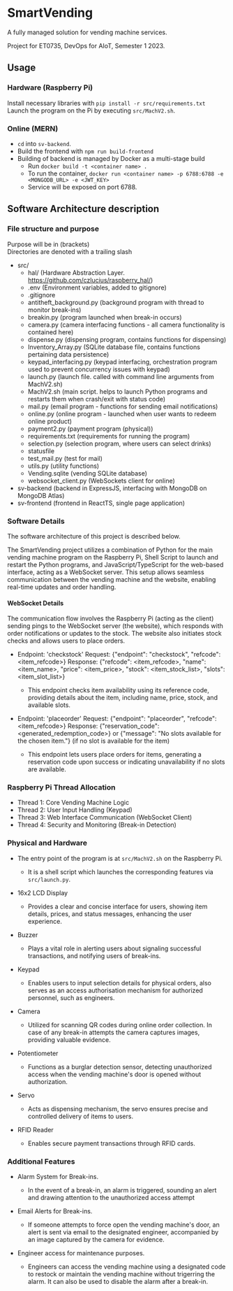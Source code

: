 # SmartVending
A fully managed solution for vending machine services.

Project for ET0735, DevOps for AIoT, Semester 1 2023.

## Usage
### Hardware (Raspberry Pi)
Install necessary libraries with `pip install -r src/requirements.txt`  
Launch the program on the Pi by executing `src/MachV2.sh`.
### Online (MERN)
- `cd` into `sv-backend`.
- Build the frontend with `npm run build-frontend`
- Building of backend is managed by Docker as a multi-stage build
  - Run `docker build -t <container name> .`
  - To run the container, `docker run <container name> -p 6788:6788 -e <MONGODB_URL> -e <JWT_KEY>`
  - Service will be exposed on port 6788.


## Software Architecture description

### File structure and purpose
Purpose will be in (brackets)  
Directories are denoted with a trailing slash
- src/
  - hal/ (Hardware Abstraction Layer. https://github.com/czlucius/raspberry_hal/)
  - .env (Environment variables, added to gitignore)
  - .gitignore
  - antitheft_background.py (background program with thread to monitor break-ins)
  - breakin.py (program launched when break-in occurs)
  - camera.py (camera interfacing functions - all camera functionality is contained here)
  - dispense.py (dispensing program, contains functions for dispensing)
  - Inventory_Array.py (SQLite database file, contains functions pertaining data persistence)
  - keypad_interfacing.py (keypad interfacing, orchestration program used to prevent concurrency issues with keypad)
  - launch.py (launch file. called with command line arguments from MachV2.sh)
  - MachV2.sh (main script. helps to launch Python programs and restarts them when crash/exit with status code)
  - mail.py (email program - functions for sending email notifications) 
  - online.py (online program - launched when user wants to redeem online product)
  - payment2.py (payment program (physical))
  - requirements.txt (requirements for running the program)
  - selection.py (selection program, where users can select drinks)
  - statusfile
  - test_mail.py (test for mail)
  - utils.py (utility functions)
  - Vending.sqlite (vending SQLite database)
  - websocket_client.py (WebSockets client for online)
- sv-backend (backend in ExpressJS, interfacing with MongoDB on MongoDB Atlas)
- sv-frontend (frontend in ReactTS, single page application)

### Software Details
The software architecture of this project is described below.

The SmartVending project utilizes a combination of Python for the main vending machine program on the Raspberry Pi, Shell Script to launch and restart the Python programs, and JavaScript/TypeScript for the web-based interface, acting as a WebSocket server. This setup allows seamless communication between the vending machine and the website, enabling real-time updates and order handling.

#### WebSocket Details
The communication flow involves the Raspberry Pi (acting as the client) sending pings to the WebSocket server (the website), which responds with order notifications or updates to the stock. The website also initiates stock checks and allows users to place orders.

- Endpoint: 'checkstock'
  Request: {"endpoint": "checkstock", "refcode": <item_refcode>}
  Response: {"refcode": <item_refcode>, "name": <item_name>, "price": <item_price>, "stock": <item_stock_list>, "slots": <item_slot_list>}
  - This endpoint checks item availability using its reference code, providing details about the item, including name, price, stock, and available slots.

- Endpoint: 'placeorder'
  Request: {"endpoint": "placeorder", "refcode": <item_refcode>}
  Response: {"reservation_code": <generated_redemption_code>} or {"message": "No slots available for the chosen item."} (if no slot is available for the item)
  - This endpoint lets users place orders for items, generating a reservation code upon success or indicating unavailability if no slots are available.

### Raspberry Pi Thread Allocation
- Thread 1: Core Vending Machine Logic
- Thread 2: User Input Handling (Keypad)
- Thread 3: Web Interface Communication (WebSocket Client)
- Thread 4: Security and Monitoring (Break-in Detection)

### Physical and Hardware
- The entry point of the program is at `src/MachV2.sh` on the Raspberry Pi.
  - It is a shell script which launches the corresponding features via `src/launch.py`.
 
- 16x2 LCD Display
  - Provides a clear and concise interface for users, showing item details, prices, and status messages, enhancing the user experience.

- Buzzer
  - Plays a vital role in alerting users about signaling successful transactions, and notifying users of break-ins.

- Keypad
  - Enables users to input selection details for physical orders, also serves as an access authorisation mechanism for authorized personnel, such as engineers.

- Camera
  - Utilized for scanning QR codes during online order collection. In case of any break-in attempts the camera captures images, providing valuable evidence.

- Potentiometer
  - Functions as a burglar detection sensor, detecting unauthorized access when the vending machine's door is opened without authorization.

- Servo
  - Acts as dispensing mechanism, the servo ensures precise and controlled delivery of items to users.

- RFID Reader
  - Enables secure payment transactions through RFID cards.

### Additional Features
- Alarm System for Break-ins.
  - In the event of a break-in, an alarm is triggered, sounding an alert and drawing attention to the unauthorized access attempt

- Email Alerts for Break-ins.
  - If someone attempts to force open the vending machine's door, an alert is sent via email to the designated engineer, accompanied by an image captured by the camera for evidence.

- Engineer access for maintenance purposes.
  - Engineers can access the vending machine using a designated code to restock or maintain the vending machine without trigerring the alarm. It can also be used to disable the alarm after a break-in.


